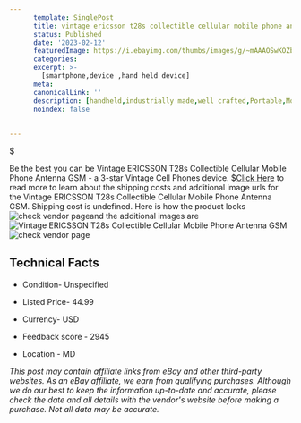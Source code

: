 ```yaml
---
      template: SinglePost
      title: vintage ericsson t28s collectible cellular mobile phone antenna gsm
      status: Published
      date: '2023-02-12'
      featuredImage: https://i.ebayimg.com/thumbs/images/g/~mAAAOSwKOZb~8sB/s-l225.jpg
      categories: 
      excerpt: >-
        [smartphone,device ,hand held device]
      meta:
      canonicalLink: ''
      description: [handheld,industrially made,well crafted,Portable,Mobile,Compact,Convenient,Lightweight,Maneuverable,Man-portable,Miniature,Carriable,Hand-held,Light,Holdable,Transportable,Mobile device,Pocket-sized,On-the-go,Wireless,Cordless,Compact size,Convenient size, smartphone,device ,hand held device]
      noindex: false
      
        
---
```

$

Be the best you can be Vintage ERICSSON T28s Collectible Cellular Mobile Phone Antenna GSM - a 3-star Vintage Cell Phones device.
$[Click Here](https://www.ebay.com/itm/265539715296?hash=item3dd36680e0%3Ag%3A%7EmAAAOSwKOZb%7E8sB&mkevt=1&mkcid=1&mkrid=711-53200-19255-0&campid=%253CePNCampaignId%253E&customid=%253CreferenceId%253E&toolid=10049) to read more to learn about the shipping costs and additional image urls for the Vintage ERICSSON T28s Collectible Cellular Mobile Phone Antenna GSM. Shipping cost is undefined. Here is how the product looks ![check vendor page](https://i.ebayimg.com/thumbs/images/g/~mAAAOSwKOZb~8sB/s-l225.jpg)and the additional images are![Vintage ERICSSON T28s Collectible Cellular Mobile Phone Antenna GSM](https://i.ebayimg.com/images/g/~mAAAOSwKOZb~8sB/s-l1600.jpg)![check vendor page](https://origin-galleryplus.ebayimg.com/ws/web/265539715296_2_0_1/225x225.jpg,https://origin-galleryplus.ebayimg.com/ws/web/265539715296_3_0_1/225x225.jpg,https://origin-galleryplus.ebayimg.com/ws/web/265539715296_4_0_1/225x225.jpg,https://origin-galleryplus.ebayimg.com/ws/web/265539715296_5_0_1/225x225.jpg,https://origin-galleryplus.ebayimg.com/ws/web/265539715296_6_0_1/225x225.jpg,https://origin-galleryplus.ebayimg.com/ws/web/265539715296_7_0_1/225x225.jpg,https://origin-galleryplus.ebayimg.com/ws/web/265539715296_8_0_1/225x225.jpg,https://origin-galleryplus.ebayimg.com/ws/web/265539715296_9_0_1/225x225.jpg,https://origin-galleryplus.ebayimg.com/ws/web/265539715296_10_0_1/225x225.jpg,https://origin-galleryplus.ebayimg.com/ws/web/265539715296_11_0_1/225x225.jpg,https://origin-galleryplus.ebayimg.com/ws/web/265539715296_12_0_1/225x225.jpg)



 ## Technical Facts 



     
      

 - Condition- Unspecified 


      

 - Listed Price- 44.99 


      

 - Currency- USD 


      

 - Feedback score - 2945 


      

 - Location - MD 


      
      

 *_This post may contain affiliate links from eBay and other third-party websites. As an eBay affiliate, we earn from qualifying purchases. Although we do our best to keep the information up-to-date and accurate, please check the date and all details with the vendor's website before making a purchase. Not all data may be accurate._*






